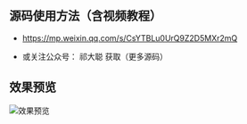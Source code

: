 
## 源码使用方法（含视频教程）

- https://mp.weixin.qq.com/s/CsYTBLu0UrQ9Z2D5MXr2mQ

- 或关注公众号： 祁大聪 获取（更多源码）

## 效果预览

![效果预览](https://cdn.jsdelivr.net/gh/qidacong/blob-img@master/20220529/效果预览.3pv8l3pi6dc0.webp)
